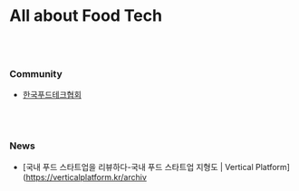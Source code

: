 All about Food Tech
==========


 <br/><br/>
 

### Community
- [한국푸드테크협회](http://foodtech.or.kr/)


 <br/><br/>


### News
- [국내 푸드 스타트업을 리뷰하다-국내 푸드 스타트업 지형도 | Vertical Platform](https://verticalplatform.kr/archiv